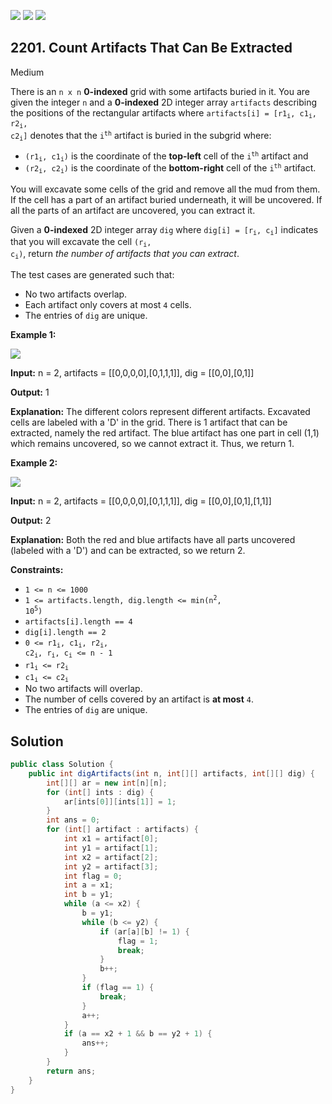 [![](https://img.shields.io/github/stars/javadev/LeetCode-in-Java?label=Stars&style=flat-square)](https://github.com/javadev/LeetCode-in-Java)
[![](https://img.shields.io/github/forks/javadev/LeetCode-in-Java?label=Fork%20me%20on%20GitHub%20&style=flat-square)](https://github.com/javadev/LeetCode-in-Java/fork)
[![](https://img.shields.io/badge/-LeetCode%20in%20Kotlin-blue?style=flat-square)](https://github.com/javadev/LeetCode-in-Kotlin)

## 2201\. Count Artifacts That Can Be Extracted

Medium

There is an `n x n` **0-indexed** grid with some artifacts buried in it. You are given the integer `n` and a **0-indexed** 2D integer array `artifacts` describing the positions of the rectangular artifacts where <code>artifacts[i] = [r1<sub>i</sub>, c1<sub>i</sub>, r2<sub>i</sub>, c2<sub>i</sub>]</code> denotes that the <code>i<sup>th</sup></code> artifact is buried in the subgrid where:

*   <code>(r1<sub>i</sub>, c1<sub>i</sub>)</code> is the coordinate of the **top-left** cell of the <code>i<sup>th</sup></code> artifact and
*   <code>(r2<sub>i</sub>, c2<sub>i</sub>)</code> is the coordinate of the **bottom-right** cell of the <code>i<sup>th</sup></code> artifact.

You will excavate some cells of the grid and remove all the mud from them. If the cell has a part of an artifact buried underneath, it will be uncovered. If all the parts of an artifact are uncovered, you can extract it.

Given a **0-indexed** 2D integer array `dig` where <code>dig[i] = [r<sub>i</sub>, c<sub>i</sub>]</code> indicates that you will excavate the cell <code>(r<sub>i</sub>, c<sub>i</sub>)</code>, return _the number of artifacts that you can extract_.

The test cases are generated such that:

*   No two artifacts overlap.
*   Each artifact only covers at most `4` cells.
*   The entries of `dig` are unique.

**Example 1:**

![](https://assets.leetcode.com/uploads/2019/09/16/untitled-diagram.jpg)

**Input:** n = 2, artifacts = \[\[0,0,0,0],[0,1,1,1]], dig = \[\[0,0],[0,1]]

**Output:** 1

**Explanation:** The different colors represent different artifacts. Excavated cells are labeled with a 'D' in the grid. There is 1 artifact that can be extracted, namely the red artifact. The blue artifact has one part in cell (1,1) which remains uncovered, so we cannot extract it. Thus, we return 1.

**Example 2:**

![](https://assets.leetcode.com/uploads/2019/09/16/untitled-diagram-1.jpg)

**Input:** n = 2, artifacts = \[\[0,0,0,0],[0,1,1,1]], dig = \[\[0,0],[0,1],[1,1]]

**Output:** 2

**Explanation:** Both the red and blue artifacts have all parts uncovered (labeled with a 'D') and can be extracted, so we return 2.

**Constraints:**

*   `1 <= n <= 1000`
*   <code>1 <= artifacts.length, dig.length <= min(n<sup>2</sup>, 10<sup>5</sup>)</code>
*   `artifacts[i].length == 4`
*   `dig[i].length == 2`
*   <code>0 <= r1<sub>i</sub>, c1<sub>i</sub>, r2<sub>i</sub>, c2<sub>i</sub>, r<sub>i</sub>, c<sub>i</sub> <= n - 1</code>
*   <code>r1<sub>i</sub> <= r2<sub>i</sub></code>
*   <code>c1<sub>i</sub> <= c2<sub>i</sub></code>
*   No two artifacts will overlap.
*   The number of cells covered by an artifact is **at most** `4`.
*   The entries of `dig` are unique.

## Solution

```java
public class Solution {
    public int digArtifacts(int n, int[][] artifacts, int[][] dig) {
        int[][] ar = new int[n][n];
        for (int[] ints : dig) {
            ar[ints[0]][ints[1]] = 1;
        }
        int ans = 0;
        for (int[] artifact : artifacts) {
            int x1 = artifact[0];
            int y1 = artifact[1];
            int x2 = artifact[2];
            int y2 = artifact[3];
            int flag = 0;
            int a = x1;
            int b = y1;
            while (a <= x2) {
                b = y1;
                while (b <= y2) {
                    if (ar[a][b] != 1) {
                        flag = 1;
                        break;
                    }
                    b++;
                }
                if (flag == 1) {
                    break;
                }
                a++;
            }
            if (a == x2 + 1 && b == y2 + 1) {
                ans++;
            }
        }
        return ans;
    }
}
```
